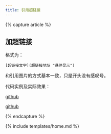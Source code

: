 ```yaml
---
title: 引用超链接
---
```


{% capture article %}

## 加超链接

格式为：

	[超链接文字](超链接地址 "悬停显示")

和引用图片的方式基本一致，只是开头没有感叹号。

代码实例及实际效果：

  [github](https://www.github.com "click here")
  
[github](https://www.github.com "click here")

{% endcapture %}

{% include templates/home.md %}
